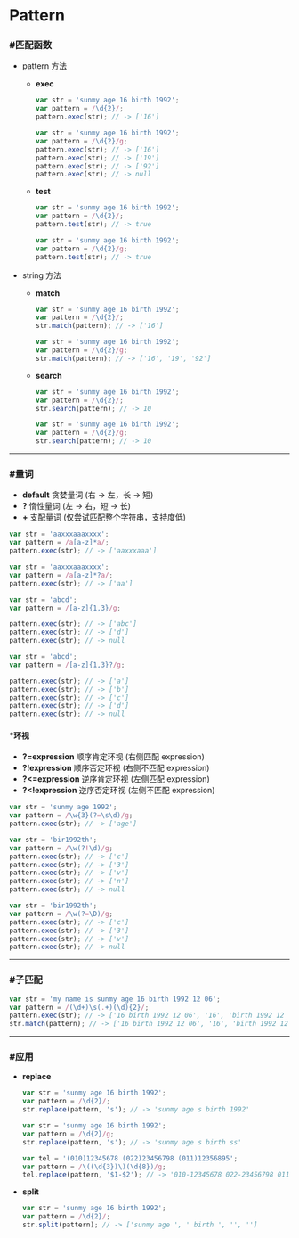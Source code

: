 # Pattern #

### #匹配函数 ###
+ pattern 方法
    + __exec__
        
        ```javascript
        var str = 'sunmy age 16 birth 1992';
        var pattern = /\d{2}/;
        pattern.exec(str); // -> ['16']
        ```
        ```javascript
        var str = 'sunmy age 16 birth 1992';
        var pattern = /\d{2}/g;
        pattern.exec(str); // -> ['16']
        pattern.exec(str); // -> ['19']
        pattern.exec(str); // -> ['92']
        pattern.exec(str); // -> null
        ```
    + __test__
        
        ```javascript
        var str = 'sunmy age 16 birth 1992';
        var pattern = /\d{2}/;
        pattern.test(str); // -> true
        ```
        ```javascript
        var str = 'sunmy age 16 birth 1992';
        var pattern = /\d{2}/g;
        pattern.test(str); // -> true
        ```
+ string 方法
    + __match__
    
        ```javascript
        var str = 'sunmy age 16 birth 1992';
        var pattern = /\d{2}/;
        str.match(pattern); // -> ['16']
        ```
        ```javascript
        var str = 'sunmy age 16 birth 1992';
        var pattern = /\d{2}/g;
        str.match(pattern); // -> ['16', '19', '92']
        ```
    + __search__
        
        ```javascript
        var str = 'sunmy age 16 birth 1992';
        var pattern = /\d{2}/;
        str.search(pattern); // -> 10
        ```
        ```javascript
        var str = 'sunmy age 16 birth 1992';
        var pattern = /\d{2}/g;
        str.search(pattern); // -> 10
        ```

*****

### #量词 ###
+ __default__ 贪婪量词 (右 -> 左，长 -> 短)
+ __?__ 惰性量词 (左 -> 右，短 -> 长)
+ __+__ 支配量词 (仅尝试匹配整个字符串，支持度低)

```javascript
var str = 'aaxxxaaaxxxx';
var pattern = /a[a-z]*a/;
pattern.exec(str); // -> ['aaxxxaaa']
```
```javascript
var str = 'aaxxxaaaxxxx';
var pattern = /a[a-z]*?a/;
pattern.exec(str); // -> ['aa']
```
```javascript
var str = 'abcd';
var pattern = /[a-z]{1,3}/g;

pattern.exec(str); // -> ['abc']
pattern.exec(str); // -> ['d']
pattern.exec(str); // -> null
```
```javascript
var str = 'abcd';
var pattern = /[a-z]{1,3}?/g;

pattern.exec(str); // -> ['a']
pattern.exec(str); // -> ['b']
pattern.exec(str); // -> ['c']
pattern.exec(str); // -> ['d']
pattern.exec(str); // -> null
```

#### *环视 ####
+ __?=expression__ 顺序肯定环视 (右侧匹配 expression)
+ __?!expression__ 顺序否定环视 (右侧不匹配 expression)
+ __?<=expression__ 逆序肯定环视 (左侧匹配 expression)
+ __?<!expression__ 逆序否定环视 (左侧不匹配 expression)

```javascript
var str = 'sunmy age 1992';
var pattern = /\w{3}(?=\s\d)/g;
pattern.exec(str); // -> ['age']
```
```javascript
var str = 'bir1992th';
var pattern = /\w(?!\d)/g;
pattern.exec(str); // -> ['c']
pattern.exec(str); // -> ['3']
pattern.exec(str); // -> ['v']
pattern.exec(str); // -> ['n']
pattern.exec(str); // -> null
```
```javascript
var str = 'bir1992th';
var pattern = /\w(?=\D)/g;
pattern.exec(str); // -> ['c']
pattern.exec(str); // -> ['3']
pattern.exec(str); // -> ['v']
pattern.exec(str); // -> null
```

*****

### #子匹配 ###

```javascript
var str = 'my name is sunmy age 16 birth 1992 12 06';
var pattern = /(\d+)\s(.+)(\d){2}/;
pattern.exec(str); // -> ['16 birth 1992 12 06', '16', 'birth 1992 12 ', '6']
str.match(pattern); // -> ['16 birth 1992 12 06', '16', 'birth 1992 12 ', '6']
```

*****

### #应用 ###
+ __replace__

    ```javascript
    var str = 'sunmy age 16 birth 1992';
    var pattern = /\d{2}/;
    str.replace(pattern, 's'); // -> 'sunmy age s birth 1992'
    ```
    ```javascript
    var str = 'sunmy age 16 birth 1992';
    var pattern = /\d{2}/g;
    str.replace(pattern, 's'); // -> 'sunmy age s birth ss'
    ```
    ```javascript
    var tel = '(010)12345678 (022)23456798 (011)12356895';
    var pattern = /\((\d{3})\)(\d{8})/g;
    tel.replace(pattern, '$1-$2'); // -> '010-12345678 022-23456798 011-12356895'
    ```
+ __split__

    ```javascript
    var str = 'sunmy age 16 birth 1992';
    var pattern = /\d{2}/;
    str.split(pattern); // -> ['sunmy age ', ' birth ', '', '']
    ```
